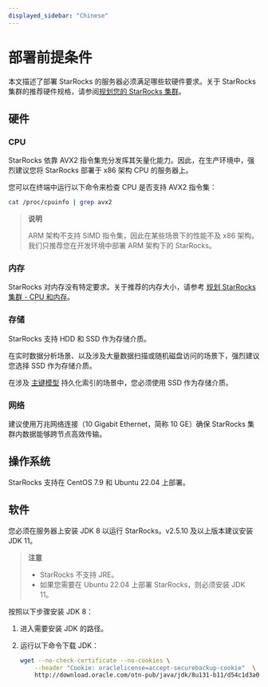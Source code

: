 ```yaml
---
displayed_sidebar: "Chinese"
---
```


# 部署前提条件

本文描述了部署 StarRocks 的服务器必须满足哪些软硬件要求。关于 StarRocks 集群的推荐硬件规格，请参阅[规划您的 StarRocks 集群](../deployment/plan_cluster.md)。

## 硬件

### CPU

StarRocks 依靠 AVX2 指令集充分发挥其矢量化能力。因此，在生产环境中，强烈建议您将 StarRocks 部署于 x86 架构 CPU 的服务器上。

您可以在终端中运行以下命令来检查 CPU 是否支持 AVX2 指令集：

```Bash
cat /proc/cpuinfo | grep avx2
```

> **说明**
>
> ARM 架构不支持 SIMD 指令集，因此在某些场景下的性能不及 x86 架构。我们只推荐您在开发环境中部署 ARM 架构下的 StarRocks。

### 内存

StarRocks 对内存没有特定要求。关于推荐的内存大小，请参考 [规划 StarRocks 集群 - CPU 和内存](../deployment/plan_cluster.md#cpu-和内存)。

### 存储

StarRocks 支持 HDD 和 SSD 作为存储介质。

在实时数据分析场景、以及涉及大量数据扫描或随机磁盘访问的场景下，强烈建议您选择 SSD 作为存储介质。

在涉及 [主键模型](../table_design/table_types/primary_key_table.md) 持久化索引的场景中，您必须使用 SSD 作为存储介质。

### 网络

建议使用万兆网络连接（10 Gigabit Ethernet，简称 10 GE）确保 StarRocks 集群内数据能够跨节点高效传输。

## 操作系统

StarRocks 支持在 CentOS 7.9 和 Ubuntu 22.04 上部署。

## 软件

您必须在服务器上安装 JDK 8 以运行 StarRocks。v2.5.10 及以上版本建议安装 JDK 11。

> **注意**
>
> - StarRocks 不支持 JRE。
> - 如果您需要在 Ubuntu 22.04 上部署 StarRocks，则必须安装 JDK 11。

按照以下步骤安装 JDK 8：

1. 进入需要安装 JDK 的路径。
2. 运行以下命令下载 JDK：

   ```Bash
   wget --no-check-certificate --no-cookies \
       --header "Cookie: oraclelicense=accept-securebackup-cookie"  \
       http://download.oracle.com/otn-pub/java/jdk/8u131-b11/d54c1d3a095b4ff2b6607d096fa80163/jdk-8u131-linux-x64.tar.gz
   ```
